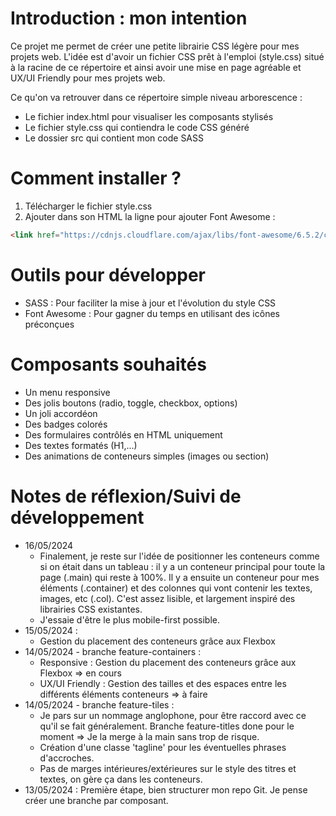# Introduction : mon intention
Ce projet me permet de créer une petite librairie CSS légère pour mes projets web. L'idée est d'avoir un fichier CSS prêt à l'emploi (style.css) situé à la racine de ce répertoire et ainsi avoir une mise en page agréable et UX/UI Friendly pour mes projets web.

Ce qu'on va retrouver dans ce répertoire simple niveau arborescence : 
* Le fichier index.html pour visualiser les composants stylisés
* Le fichier style.css qui contiendra le code CSS généré
* Le dossier src qui contient mon code SASS

# Comment installer ?
1. Télécharger le fichier style.css
2. Ajouter dans son HTML la ligne pour ajouter Font Awesome : 
```html
<link href="https://cdnjs.cloudflare.com/ajax/libs/font-awesome/6.5.2/css/fontawesome.min.css" rel="stylesheet" />
```

# Outils pour développer
* SASS : Pour faciliter la mise à jour et l'évolution du style CSS
* Font Awesome : Pour gagner du temps en utilisant des icônes préconçues

# Composants souhaités
* Un menu responsive
* Des jolis boutons (radio, toggle, checkbox, options)
* Un joli accordéon
* Des badges colorés
* Des formulaires contrôlés en HTML uniquement
* Des textes formatés (H1,...)
* Des animations de conteneurs simples (images ou section)

# Notes de réflexion/Suivi de développement
* 16/05/2024
  - Finalement, je reste sur l'idée de positionner les conteneurs comme si on était dans un tableau : il y a un conteneur principal pour toute la page (.main) qui reste à 100%. Il y a ensuite un conteneur pour mes éléments (.container) et des colonnes qui vont contenir les textes, images, etc (.col). C'est assez lisible, et largement inspiré des librairies CSS existantes.
  - J'essaie d'être le plus mobile-first possible.
* 15/05/2024 : 
  - Gestion du placement des conteneurs grâce aux Flexbox 
* 14/05/2024 - branche feature-containers : 
  - Responsive : Gestion du placement des conteneurs grâce aux Flexbox => en cours
  - UX/UI Friendly : Gestion des tailles et des espaces entre les différents éléments conteneurs => à faire 
* 14/05/2024 - branche feature-tiles : 
  - Je pars sur un nommage anglophone, pour être raccord avec ce qu'il se fait généralement. Branche feature-titles done pour le moment => Je la merge à la main sans trop de risque.
  - Création d'une classe 'tagline' pour les éventuelles phrases d'accroches.
  - Pas de marges intérieures/extérieures sur le style des titres et textes, on gère ça dans les conteneurs.
* 13/05/2024 : Première étape, bien structurer mon repo Git. Je pense créer une branche par composant. 

